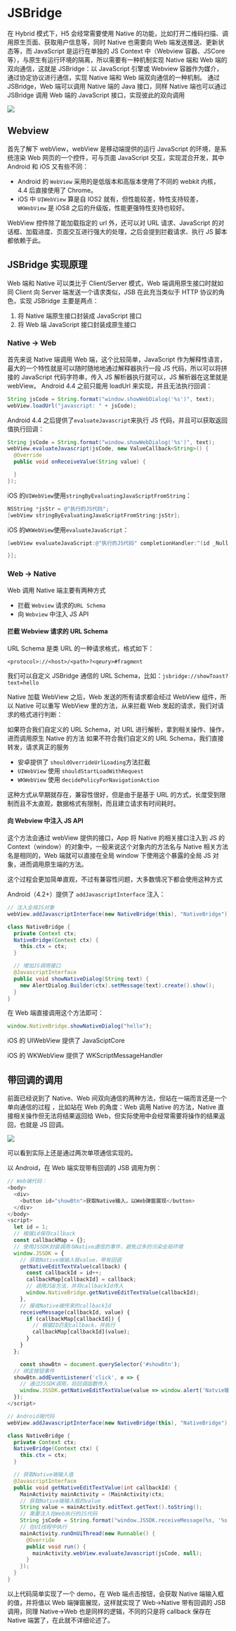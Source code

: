 # JSBridge

在 Hybrid 模式下，H5 会经常需要使用 Native 的功能，比如打开二维码扫描、调用原生页面、获取用户信息等，同时 Native 也需要向 Web 端发送推送、更新状态等，而 JavaScript 是运行在单独的 JS Context 中（Webview 容器、JSCore 等），与原生有运行环境的隔离，所以需要有一种机制实现 Native 端和 Web 端的双向通信，这就是 JSBridge：以 JavaScript 引擎或 Webview 容器作为媒介，通过协定协议进行通信，实现 Native 端和 Web 端双向通信的一种机制。
通过 JSBridge，Web 端可以调用 Native 端的 Java 接口，同样 Native 端也可以通过 JSBridge 调用 Web 端的 JavaScript 接口，实现彼此的双向调用

<div>
  <img src="https://github.com/sandlz/images/raw/master/uPic/lUlldB.png" />
</div>

## Webview

首先了解下 webView，webView 是移动端提供的运行 JavaScript 的环境，是系统渲染 Web 网页的一个控件，可与页面 JavaScript 交互，实现混合开发，其中 Android 和 iOS 又有些不同：

- Android 的 `WebView` 采用的是低版本和高版本使用了不同的 webkit 内核，4.4 后直接使用了 Chrome。
- iOS 中 `UIWebView` 算是自 IOS2 就有，但性能较差，特性支持较差，`WKWebView` 是 iOS8 之后的升级版，性能更强特性支持也较好。

WebView 控件除了能加载指定的 url 外，还可以对 URL 请求、JavaScript 的对话框、加载进度、页面交互进行强大的处理，之后会提到拦截请求、执行 JS 脚本都依赖于此。

## JSBridge 实现原理

Web 端和 Native 可以类比于 Client/Server 模式，Web 端调用原生接口时就如同 Client 向 Server 端发送一个请求类似，JSB 在此充当类似于 HTTP 协议的角色，实现 JSBridge 主要是两点：

1. 将 Native 端原生接口封装成 JavaScript 接口
2. 将 Web 端 JavaScript 接口封装成原生接口

### Native -> Web

首先来说 Native 端调用 Web 端，这个比较简单，JavaScript 作为解释性语言，最大的一个特性就是可以随时随地地通过解释器执行一段 JS 代码，所以可以将拼接的 JavaScript 代码字符串，传入 JS 解析器执行就可以，JS 解析器在这里就是 webView。
Android 4.4 之前只能用 loadUrl 来实现，并且无法执行回调：

```java
String jsCode = String.format("window.showWebDialog('%s')", text);
webView.loadUrl("javascript: " + jsCode);
```

Android 4.4 之后提供了`evaluateJavascript`来执行 JS 代码，并且可以获取返回值执行回调：

```java
String jsCode = String.format("window.showWebDialog('%s')", text);
webView.evaluateJavascript(jsCode, new ValueCallback<String>() {
  @Override
  public void onReceiveValue(String value) {

  }
});
```

iOS 的`UIWebView`使用`stringByEvaluatingJavaScriptFromString`：

```objective-c
NSString *jsStr = @"执行的JS代码";
[webView stringByEvaluatingJavaScriptFromString:jsStr];
```

iOS 的`WKWebView`使用`evaluateJavaScript`：

```objective-c
[webView evaluateJavaScript:@"执行的JS代码" completionHandler:^(id _Nullable response, NSError * _Nullable error) {

}];
```

### Web -> Native

Web 调用 Native 端主要有两种方式

- 拦截 `Webview` 请求的`URL Schema`
- 向 `Webview` 中注入 JS API

#### 拦截 Webview 请求的 URL Schema

URL Schema 是类 URL 的一种请求格式，格式如下：

```
<protocol>://<host>/<path>?<qeury>#fragment
```

我们可以自定义 JSBridge 通信的 URL Schema，比如：`jsbridge://showToast?text=hello`

Native 加载 WebView 之后，Web 发送的所有请求都会经过 WebView 组件，所以 Native 可以重写 WebView 里的方法，从来拦截 Web 发起的请求，我们对请求的格式进行判断：

如果符合我们自定义的 URL Schema，对 URL 进行解析，拿到相关操作、操作，进而调用原生 Native 的方法
如果不符合我们自定义的 URL Schema，我们直接转发，请求真正的服务

- 安卓提供了 `shouldOverrideUrlLoading`方法拦截
- `UIWebView` 使用 `shouldStartLoadWithRequest`
- `WKWebView` 使用 `decidePolicyForNavigationAction`

这种方式从早期就存在，兼容性很好，但是由于是基于 URL 的方式，长度受到限制而且不太直观，数据格式有限制，而且建立请求有时间耗时。

#### 向 Webview 中注入 JS API

这个方法会通过 webView 提供的接口，App 将 Native 的相关接口注入到 JS 的 Context（window）的对象中，一般来说这个对象内的方法名与 Native 相关方法名是相同的，Web 端就可以直接在全局 window 下使用这个暴露的全局 JS 对象，进而调用原生端的方法。

这个过程会更加简单直观，不过有兼容性问题，大多数情况下都会使用这种方式

Android（4.2+）提供了 `addJavascriptInterface` 注入：

```java
// 注入全局JS对象
webView.addJavascriptInterface(new NativeBridge(this), "NativeBridge");

class NativeBridge {
  private Context ctx;
  NativeBridge(Context ctx) {
    this.ctx = ctx;
  }

  // 增加JS调用接口
  @JavascriptInterface
  public void showNativeDialog(String text) {
    new AlertDialog.Builder(ctx).setMessage(text).create().show();
  }
}
```

在 Web 端直接调用这个方法即可：

```js
window.NativeBridge.showNativeDialog("hello");
```

iOS 的 UIWebView 提供了 JavaSciptCore

iOS 的 WKWebView 提供了 WKScriptMessageHandler

## 带回调的调用

前面已经说到了 Native、Web 间双向通信的两种方法，但站在一端而言还是一个单向通信的过程 ，比如站在 Web 的角度：Web 调用 Native 的方法，Native 直接相关操作但无法将结果返回给 Web，但实际使用中会经常需要将操作的结果返回，也就是 JS 回调。

<div>
  <img src="https://github.com/sandlz/images/raw/master/uPic/1gjCWI.png"  />
</div>

可以看到实际上还是通过两次单项通信实现的。

以 Android，在 Web 端实现带有回调的 JSB 调用为例：

```js
// Web端代码：
<body>
  <div>
    <button id="showBtn">获取Native输入，以Web弹窗展现</button>
  </div>
</body>
<script>
  let id = 1;
  // 根据id保存callback
  const callbackMap = {};
  // 使用JSSDK封装调用与Native通信的事件，避免过多的污染全局环境
  window.JSSDK = {
    // 获取Native端输入框value，带有回调
    getNativeEditTextValue(callback) {
      const callbackId = id++;
      callbackMap[callbackId] = callback;
      // 调用JSB方法，并将callbackId传入
      window.NativeBridge.getNativeEditTextValue(callbackId);
    },
    // 接收Native端传来的callbackId
    receiveMessage(callbackId, value) {
      if (callbackMap[callbackId]) {
        // 根据ID匹配callback，并执行
        callbackMap[callbackId](value);
      }
    }
  };

	const showBtn = document.querySelector('#showBtn');
  // 绑定按钮事件
  showBtn.addEventListener('click', e => {
    // 通过JSSDK调用，将回调函数传入
    window.JSSDK.getNativeEditTextValue(value => window.alert('Natvie输入值：' + value));
  });
</script>
```

```java
// Android端代码
webView.addJavascriptInterface(new NativeBridge(this), "NativeBridge");

class NativeBridge {
  private Context ctx;
  NativeBridge(Context ctx) {
    this.ctx = ctx;
  }

  // 获取Native端输入值
  @JavascriptInterface
  public void getNativeEditTextValue(int callbackId) {
    MainActivity mainActivity = (MainActivity)ctx;
    // 获取Native端输入框的value
    String value = mainActivity.editText.getText().toString();
    // 需要注入在Web执行的JS代码
    String jsCode = String.format("window.JSSDK.receiveMessage(%s, '%s')", callbackId, value);
    // 在UI线程中执行
    mainActivity.runOnUiThread(new Runnable() {
      @Override
      public void run() {
        mainActivity.webView.evaluateJavascript(jsCode, null);
      }
    });
  }
}
```

以上代码简单实现了一个 demo，在 Web 端点击按钮，会获取 Native 端输入框的值，并将值以 Web 端弹窗展现，这样就实现了 Web->Native 带有回调的 JSB 调用，同理 Native->Web 也是同样的逻辑，不同的只是将 callback 保存在 Native 端罢了，在此就不详细论述了。
